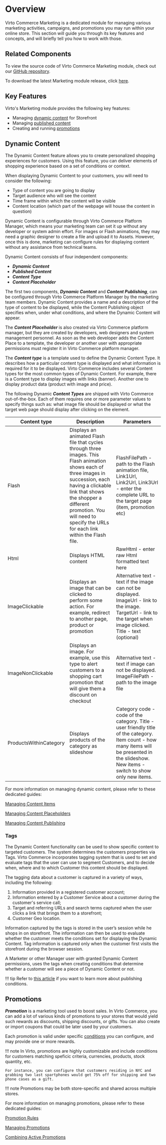 # Overview

Virto Commerce Marketing is a dedicated module for managing various marketing activities, campaigns, and promotions you may run within your online store. This section will guide you through its key features and concepts, and will briefly tell you how to work with those.

## Related Components
To view the source code of Virto Commerce Marketing module, check out our [GitHub repository](https://github.com/VirtoCommerce/vc-module-marketing).

To download the latest Marketing module release, click [here](https://github.com/VirtoCommerce/vc-module-marketing/releases).

## Key Features
Virto's Marketing module provides the following key features:
 
+ Managing [dynamic content](#dynamic-content) for Storefront
+ Managing [published content](#working-with-dynamic-content)
+ Creating and running [promotions](#promotions)

## Dynamic Content

The Dynamic Content feature allows you to create personalized shopping experiences for customers. Using this feature, you can deliver elements of shopping experience based on a set of conditions or context.

When displaying Dynamic Content to your customers, you will need to consider the following:

* Type of content you are going to display
* Target audience who will see the content
* Time frame within which the content will be visible
* Content location (which part of the webpage will house the content in question)

Dynamic Content is configurable through Virto Commerce Platform Manager, which means your marketing team can set it up without any developer or system admin effort. For images or Flash animations, they may need a graphic designer to create a file and upload it to Assets. However, once this is done, marketing can configure rules for displaying content without any assistance from technical teams.

Dynamic Content consists of four independent components:

+ ***Dynamic Content***
+ ***Published Content***
+ ***Content Type***
+ ***Content Placeholder***

The first two components, ***Dynamic Content*** and ***Content Publishing***, can be configured through Virto Commerce Platform Manager by the marketing team members. Dynamic Content provides a name and a description of the type of content to be displayed, while the Content Publishing object specifies when, under what conditions, and where the Dynamic Content will appear.

The ***Content Placeholder*** is also created via Virto Commerce platform manager, but they are created by developers, web designers and system management personnel. As soon as the  web developer adds the Content Place to a template, the developer or another user with appropriate permissions must register it in Virto Commerce platform manager.

The ***Content type*** is a template used to define the Dynamic Content Type. It describes how a particular content type is displayed and what information is required for it to be displayed. Virto Commerce includes several Content types for the most common types of Dynamic Content. For example, there is a Content type to display images with links (banner). Another one to display product data (product with image and price).

The following Dynamic ***Content Types*** are shipped with Virto Commerce out-of-the-box. Each of them requires one or more parameter values to specify things such as: what image file should be displayed or what the target web page should display after clicking on the element.


| Content type | Description | Parameters |
|--------------|-------------|------------|
|Flash | Displays an animated Flash file that cycles through three images. This Flash animation shows each of three images in succession, each having a clickable link that shows the shopper a different promotion. You will need to specify the URLs for each link within the Flash file.| FlashFilePath - path to the Flash animation file, Link1Url, Link2Url, Link3Url - enter the complete URL to the target page (item, promotion etc)|
| Html | Displays HTML content | RawHtml - enter raw Html formatted text here |
|ImageClickable |Displays an image that can be clicked to perform some action. For example, redirect to another page, product or promotion |Alternative text - text if the image can not be displayed. ImageUrl - link to the image. TargetUrl - link to the target when image clicked. Title - text (optional) |
| ImageNonClickable |Displays an image. For example, use this type to alert customers to a shopping cart promotion that will give them a discount on checkout |Alternative text - text if image can not be displayed. ImageFilePath - path to the image file |
|ProductsWithinCategory |Displays products of the category as slideshow |Category code - code of the category. Title - user friendly title of the category. Item count - how many items will be presented in the slideshow. New items - switch to show only new items.|

For more information on managing dynamic content, please refer to these dedicated guides:

[Managing Content Items](managing-content-items.md)

[Managing Content Placeholders](managing-content-placeholders.md)

[Managing Content Publishing](managing-published-content.md)

### Tags

The Dynamic Content functionality can be used to show specific content to targeted customers. The system determines the customers properties via Tags. Virto Commerce incorporates tagging system that is used to set and evaluate tags that the user can use to segment Customers, and to decide when, where and to which Customer this content should be displayed.

The tagging data about a customer is captured in a variety of ways, including the following:

1. Information provided in a registered customer account;
1. Information entered by a Customer Service about a customer during the customer's service call;
1. Target and referring URLs and search terms captured when the user clicks a link that brings them to a storefront;
1. Customer Geo location.

Information captured by the tags is stored in the user’s session while he shops in on storefront. The information can then be used to evaluate whether the customer meets the conditions set for displaying the Dynamic Content. Tag information is captured only when the customer first visits the storefront during the browser session.

A Marketer or other Manager user with granted Dynamic Content permissions, uses the tags when creating conditions that determine whether a customer will see a piece of Dynamic Content or not.

!!! tip
	Refer to [this article](publishing-conditions.md) if you want to learn more about publishing conditions.

## Promotions

***Promotion*** is a marketing tool used to boost sales. In Virto Commerce, you can add a lot of various kinds of promotions to your stores that would yield such rewards as discounts, shipping discounts, or gifts. You can also create or import coupons that could be later used by your customers.

Each promotion is valid under specific [conditions](promotion-rules.md) you can configure, and may provide one or more rewards.

!!! note
	In Virto, promotions are highly customizable and include conditions for customers matching speficic criteria, currencies, products, stock quantity, etc.
	
	For instance, you can configure that customers residing in NYC and grabbing two last spartphones would get 75% off for shipping and two phone cases as a gift.

!!! note
	Promotions may be both store-specific and shared across multiple stores.

For more information on managing promotions, please refer to these dedicated guides:

[Promotion Rules](promotion-rules.md)

[Managing Promotions](managing-promotions.md)

[Combining Active Promotions](combining-active-promotions.md)